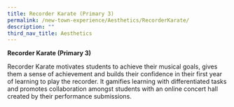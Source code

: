 ```yaml
---
title: Recorder Karate (Primary 3)
permalink: /new-town-experience/Aesthetics/RecorderKarate/
description: ""
third_nav_title: Aesthetics
---
```

**Recorder Karate (Primary 3)**

Recorder Karate motivates students to achieve their musical goals, gives them a sense of achievement and builds their confidence in their first year of learning to play the recorder. It gamifies learning with differentiated tasks and promotes collaboration amongst students with an online concert hall created by their performance submissions.